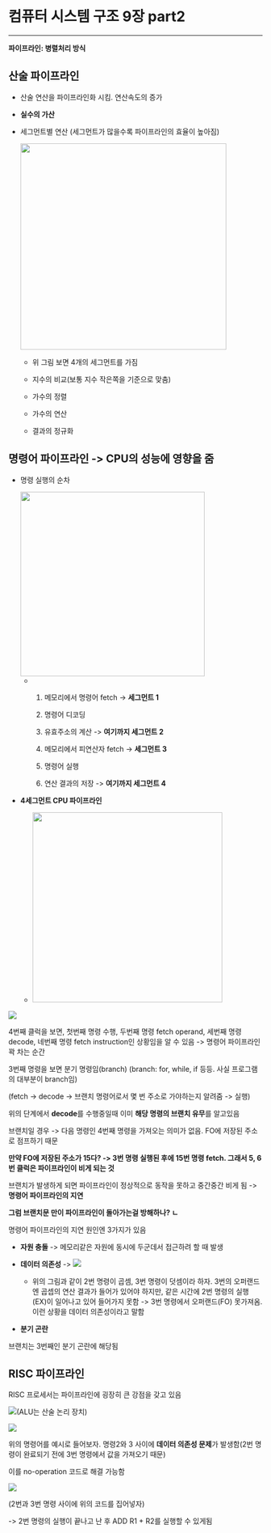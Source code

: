 # 컴퓨터 시스템 구조 9장 part2

---

**파이프라인: 병렬처리 방식**

## 산술 파이프라인

- 산술 연산을 파이프라인화 시킴. 연산속도의 증가

- **실수의 가산**

- 세그먼트별 연산 (세그먼트가 많을수록 파이프라인의 효율이 높아짐)
  
  <img title="" src="cs_week5_assets/2022-07-21-00-41-28-image.png" alt="" width="408">
  
  - 위 그림 보면 4개의 세그먼트를 가짐
  
  - 지수의 비교(보통 지수 작은쪽을 기준으로 맞춤)
  
  - 가수의 정렬
  
  - 가수의 연산
  
  - 결과의 정규화

## 명령어 파이프라인 -> CPU의 성능에 영향을 줌

- 명령 실행의 순차
  
  <img src="cs_week5_assets/2022-07-21-01-13-08-image.png" title="" alt="" width="365">
  
  - 1. 메모리에서 명령어 fetch -> **세그먼트 1**
    
    2. 명령어 디코딩
    
    3. 유효주소의 계산 -> **여기까지 세그먼트 2**
    
    4. 메모리에서 피연산자 fetch -> **세그먼트 3**
    
    5. 명령어 실행
    
    6. 연산 결과의 저장 -> **여기까지 세그먼트 4**

- **4세그먼트 CPU 파이프라인**
  
  - <img src="cs_week5_assets/2022-07-21-01-22-23-image.png" title="" alt="" width="376">

![](cs_week5_assets/2022-07-21-01-24-50-image.png)

4번째 클럭을 보면, 첫번째 명령 수행, 두번째 명령 fetch operand, 세번째 명령 decode, 네번째 명령 fetch instruction인 상황임을 알 수 있음 -> 명령어 파이프라인 꽉 차는 순간

3번째 명령을 보면 분기 명령임(branch) (branch: for, while, if 등등. 사실 프로그램의 대부분이 branch임)

(fetch -> decode -> 브랜치 명령어로서 몇 번 주소로 가야하는지 알려줌 -> 실행)

위의 단계에서 **decode**를 수행중일때 이미 **해당 명령의 브랜치 유무**를 알고있음

브랜치일 경우 -> 다음 명령인 4번째 명령을 가져오는 의미가 없음. FO에 저장된 주소로 점프하기 때문

**만약 FO에 저장된 주소가 15다? -> 3번 명령 실행된 후에 15번 명령 fetch. 그래서 5, 6번 클럭은 파이프라인이 비게 되는 것**

브랜치가 발생하게 되면 파이프라인이 정상적으로 동작을 못하고 중간중간 비게 됨 -> **명령어 파이프라인의 지연**

**그럼 브랜치문 만이 파이프라인이 돌아가는걸 방해하나? ㄴ**

명령어 파이프라인의 지연 원인엔 3가지가 있음

- **자원 충돌** -> 메모리같은 자원에 동시에 두군데서 접근하려 할 때 발생

- **데이터 의존성** -> ![](cs_week5_assets/2022-07-21-09-47-30-image.png)
  
  - 위의 그림과 같이 2번 명령이 곱셈, 3번 명령이 덧셈이라 하자. 3번의 오퍼랜드엔 곱셉의 연산 결과가 들어가 있어야 하지만, 같은 시간에 2번 명령의 실행(EX)이 일어나고 있어 들어가지 못함 -> 3번 명령에서 오퍼랜드(FO) 못가져옴. 이런 상황을 데이터 의존성이라고 말함

- **분기 곤란**

브랜치는 3번째인 분기 곤란에 해당됨

## RISC 파이프라인

RISC 프로세서는 파이프라인에 굉장히 큰 강점을 갖고 있음

![](cs_week5_assets/2022-07-21-10-22-03-image.png)(ALU는 산술 논리 장치)

![](cs_week5_assets/2022-07-21-10-52-13-image.png)

위의 명령어를 예시로 들어보자. 명령2와 3 사이에 **데이터 의존성 문제**가 발생함(2번 명령이 완료되기 전에 3번 명령에서 값을 가져오기 때문)

이를 no-operation 코드로 해결 가능함

![](cs_week5_assets/2022-07-21-10-59-13-image.png)

(2번과 3번 명령 사이에 위의 코드를 집어넣자)

-> 2번 명령의 실행이 끝나고 난 후 ADD R1 + R2를 실행할 수 있게됨
